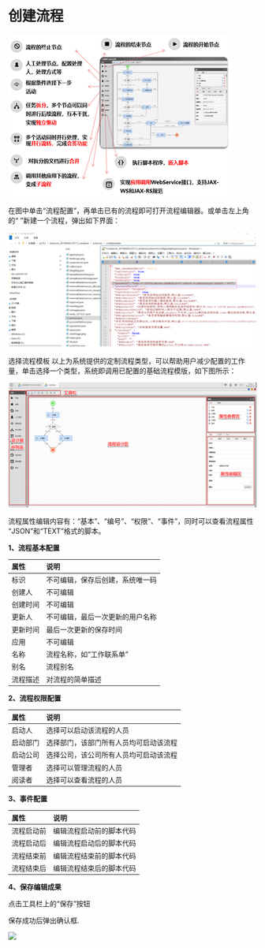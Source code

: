 # 创建流程

![](../../.gitbook/assets/image%20%2899%29.png)

在图中单击“流程配置”，再单击已有的流程即可打开流程编辑器。或单击左上角的“ ”新建一个流程，弹出如下界面：



![](../../.gitbook/assets/image%20%2869%29.png)

选择流程模板 以上为系统提供的定制流程类型，可以帮助用户减少配置的工作量，单击选择一个类型，系统即调用已配置的基础流程模版，如下图所示：

![](../../.gitbook/assets/image%20%2831%29.png)

流程属性编辑内容有：“基本”、“编号”、“权限”、“事件”，同时可以查看流程属性 “JSON”和“TEXT”格式的脚本。

**1、流程基本配置**

| **属性** | **说明** |
| :--- | :--- |
| 标识 | 不可编辑，保存后创建，系统唯一码 |
| 创建人 | 不可编辑 |
| 创建时间 | 不可编辑 |
| 更新人 | 不可编辑，最后一次更新的用户名称 |
| 更新时间 | 最后一次更新的保存时间 |
| 应用 | 不可编辑 |
| 名称 | 流程名称，如“工作联系单” |
| 别名 | 流程别名 |
| 流程描述 | 对流程的简单描述 |

**2、流程权限配置**

| **属性** | **说明** |
| :--- | :--- |
| 启动人 | 选择可以启动该流程的人员 |
| 启动部门 | 选择部门，该部门所有人员均可启动该流程 |
| 启动公司 | 选择公司，该公司所有人员均可启动该流程 |
| 管理者 | 选择可以管理流程的人员 |
| 阅读者 | 选择可以查看流程的人员 |

**3、事件配置**

| **属性** | **说明** |
| :--- | :--- |
| 流程启动前 | 编辑流程启动前的脚本代码 |
| 流程启动后 | 编辑流程启动后的脚本代码 |
| 流程结束前 | 编辑流程结束前的脚本代码 |
| 流程结束后 | 编辑流程结束后的脚本代码 |


  
**4、保存编辑成果**

点击工具栏上的“保存”按钮

保存成功后弹出确认框.

![](file:///C:/Users/zhour/AppData/Local/Temp/msohtmlclip1/01/clip_image004.jpg)

